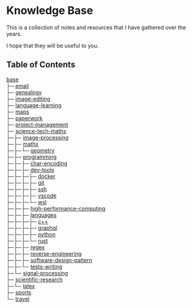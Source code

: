 # Knowledge Base

This is a collection of notes and resources that I have gathered over the years.

I hope that they will be useful to you.

## Table of Contents

[base](<base>)<br>
├─ [email](<base/email/email.md>)<br>
├─ [genealogy](<base/genealogy/genealogy.md>)<br>
├─ [image-editing](<base/image-editing/image-editing.md>)<br>
├─ [language-learning](<base/language-learning>)<br>
├─ [maps](<base/maps/maps.md>)<br>
├─ [paperwork](<base/paperwork>)<br>
├─ [project-management](<base/project-management>)<br>
├─ [science-tech-maths](<base/science-tech-maths>)<br>
├─├─ [image-processing](<base/science-tech-maths/image-processing>)<br>
├─├─ [maths](<base/science-tech-maths/maths>)<br>
├─├─└─ [geometry](<base/science-tech-maths/maths/geometry/geometry.md>)<br>
├─├─ [programming](<base/science-tech-maths/programming>)<br>
├─├─├─ [char-encoding](<base/science-tech-maths/programming/char-encoding/char-encoding.md>)<br>
├─├─├─ [dev-tools](<base/science-tech-maths/programming/dev-tools>)<br>
├─├─├─├─ [docker](<base/science-tech-maths/programming/dev-tools/docker/docker.md>)<br>
├─├─├─├─ [git](<base/science-tech-maths/programming/dev-tools/git>)<br>
├─├─├─├─ [ssh](<base/science-tech-maths/programming/dev-tools/ssh/ssh.md>)<br>
├─├─├─├─ [vscode](<base/science-tech-maths/programming/dev-tools/vscode/vscode.md>)<br>
├─├─├─└─ [wsl](<base/science-tech-maths/programming/dev-tools/wsl/wsl.md>)<br>
├─├─├─ [high-performance-computing](<base/science-tech-maths/programming/high-performance-computing/hpc.md>)<br>
├─├─├─ [languages](<base/science-tech-maths/programming/languages>)<br>
├─├─├─├─ [c++](<base/science-tech-maths/programming/languages/c++/c++.md>)<br>
├─├─├─├─ [graphql](<base/science-tech-maths/programming/languages/graphql/graphql.md>)<br>
├─├─├─├─ [python](<base/science-tech-maths/programming/languages/python>)<br>
├─├─├─└─ [rust](<base/science-tech-maths/programming/languages/rust/rust.md>)<br>
├─├─├─ [regex](<base/science-tech-maths/programming/regex/regex.md>)<br>
├─├─├─ [reverse-engineering](<base/science-tech-maths/programming/reverse-engineering/reverse-engineering.md>)<br>
├─├─├─ [software-design-pattern](<base/science-tech-maths/programming/software-design-pattern/design-patterns.md>)<br>
├─├─└─ [tests-writing](<base/science-tech-maths/programming/tests-writing/tests.md>)<br>
├─└─ [signal-processing](<base/science-tech-maths/signal-processing/signal-processing.md>)<br>
├─ [scientific-research](<base/scientific-research>)<br>
├─└─ [latex](<base/scientific-research/latex/latex.md>)<br>
├─ [sports](<base/sports/sports.md>)<br>
└─ [travel](<base/travel/travel.md>)<br>
